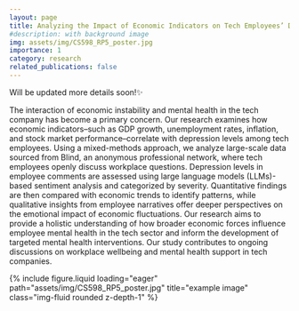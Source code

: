 ```yaml
---
layout: page
title: Analyzing the Impact of Economic Indicators on Tech Employees’ Depression - A Mixed-Methods Approach Using LLM-Based Labeling and Quantitative-Qualitative Analysis
#description: with background image
img: assets/img/CS598_RP5_poster.jpg
importance: 1
category: research
related_publications: false
---
```



Will be updated more details soon!✨

The interaction of economic instability and mental health in the tech company has become a primary concern. Our research examines how economic indicators–such as GDP growth, unemployment rates, inflation, and stock market performance–correlate with depression levels among tech employees. Using a mixed-methods approach, we analyze large-scale data sourced from Blind, an anonymous professional network, where tech employees openly discuss workplace questions. Depression levels in employee comments are assessed using large language models (LLMs)-based sentiment analysis and categorized by severity. Quantitative findings are then compared with economic trends to identify patterns, while qualitative insights from employee narratives offer deeper perspectives on the emotional impact of economic fluctuations. Our research aims to provide a holistic understanding of how broader economic forces influence employee mental health in the tech sector and inform the development of targeted mental health interventions. Our study contributes to ongoing discussions on workplace wellbeing and mental health support in tech companies.

<div class="row">
    <div class="col-sm mt-3 mt-md-0">
        {% include figure.liquid loading="eager" path="assets/img/CS598_RP5_poster.jpg" title="example image" class="img-fluid rounded z-depth-1" %}
    </div>
</div>




